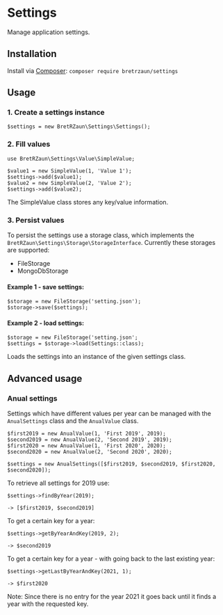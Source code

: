 # Settings

Manage application settings.

## Installation

Install via [Composer](https://getcomposer.org):
`composer require bretrzaun/settings`

## Usage

### 1. Create a settings instance

```
$settings = new BretRZaun\Settings\Settings();
```

### 2. Fill values

```
use BretRZaun\Settings\Value\SimpleValue;

$value1 = new SimpleValue(1, 'Value 1');
$settings->add($value1);
$value2 = new SimpleValue(2, 'Value 2');
$settings->add($value2);
```

The SimpleValue class stores any key/value information.

### 3. Persist values

To persist the settings use a storage class, which implements the `BretRZaun\Settings\Storage\StorageInterface`.
Currently these storages are supported:

- FileStorage
- MongoDbStorage

#### Example 1 - save settings:
```
$storage = new FileStorage('setting.json');
$storage->save($settings);
```

#### Example 2 - load settings:
```
$storage = new FileStorage('setting.json';
$settings = $storage->load(Settings::class);
```

Loads the settings into an instance of the given settings class.

## Advanced usage

### Anual settings

Settings which have different values per year can be managed with the `AnualSettings` class and the `AnualValue` class.

```
$first2019 = new AnualValue(1, 'First 2019', 2019);
$second2019 = new AnualValue(2, 'Second 2019', 2019);
$first2020 = new AnualValue(1, 'First 2020', 2020);
$second2020 = new AnualValue(2, 'Second 2020', 2020);

$settings = new AnualSettings([$first2019, $second2019, $first2020, $second2020]);
```

To retrieve all settings for 2019 use:

```
$settings->findByYear(2019);

-> [$first2019, $second2019]
```

To get a certain key for a year:
```
$settings->getByYearAndKey(2019, 2);

-> $second2019
```

To get a certain key for a year - with going back to the last existing year:

```
$settings->getLastByYearAndKey(2021, 1);

-> $first2020
```
Note: Since there is no entry for the year 2021 it goes back until it finds a year with the requested key.
